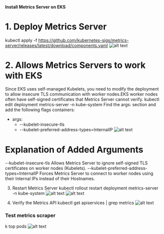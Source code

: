#### Install Metrics Server on EKS 

# 1. Deploy Metrics Server 
kubectl apply -f https://github.com/kubernetes-sigs/metrics-server/releases/latest/download/components.yaml
![alt text](<screenshots/Screenshot 2025-03-19 at 6.02.00 PM.png>)

# 2. Allows Metrics Servers to work with EKS
Since EKS uses self-managed Kubelets, you need to modify the deployment to allow insecure TLS communication with worker nodes.EKS worker nodes often have self-signed certificates that Metrics Server cannot verify.
kubectl edit deployment metrics-server -n kube-system
Find the args: section and add the following flags
containers:
  - args:
      - --kubelet-insecure-tls
      - --kubelet-preferred-address-types=InternalIP
![alt text](<Screenshot 2025-03-19 at 6.23.40 PM.png>)
# Explanation of Added Arguments 
--kubelet-insecure-tls
Allows Metrics Server to ignore self-signed TLS certificates on worker nodes (Kubelets).
--kubelet-preferred-address-types=InternalIP
Forces Metrics Server to connect to worker nodes using their Internal IPs instead of their Hostnames.

3. Restart Metrics Server 
kubectl rollout restart deployment metrics-server -n kube-system
![alt text](<screenshots/Screenshot 2025-03-19 at 6.30.58 PM.png>)
![alt text](<screenshots/Screenshot 2025-03-19 at 6.34.22 PM.png>)

4. Verify the Metrics API
kubectl get apiservices | grep metrics
![alt text](<Screenshot 2025-03-19 at 6.37.11 PM.png>)

### Test metrics scraper 
k top pods
![alt text](<screenshots/Screenshot 2025-03-19 at 6.45.54 PM.png>)